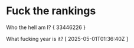 # Fuck the rankings

Who the hell am I?
{ 33446226 }

What fucking year is it?
[ 2025-05-01T01:36:40Z ]
